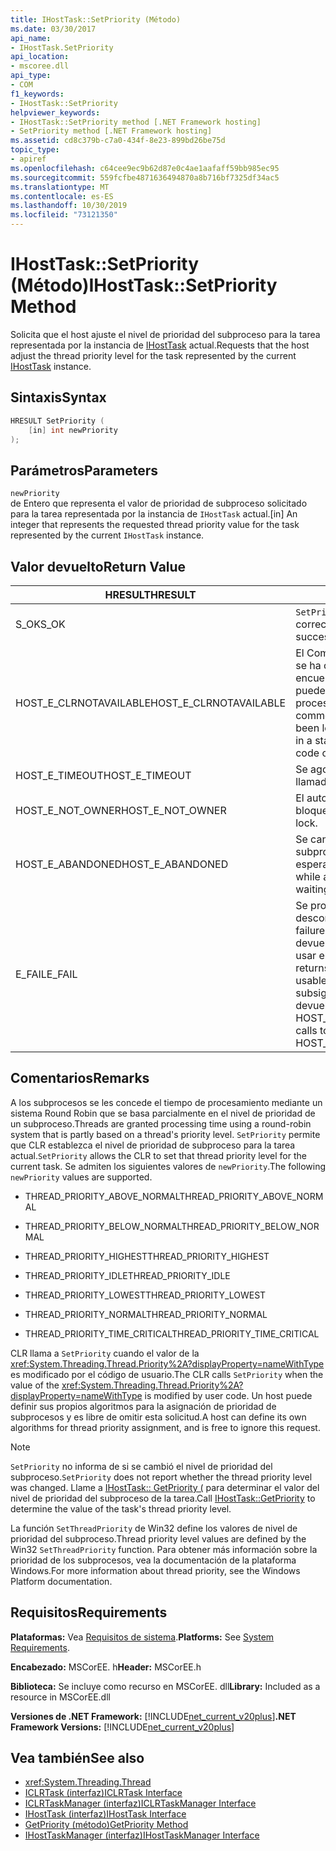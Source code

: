 ```yaml
---
title: IHostTask::SetPriority (Método)
ms.date: 03/30/2017
api_name:
- IHostTask.SetPriority
api_location:
- mscoree.dll
api_type:
- COM
f1_keywords:
- IHostTask::SetPriority
helpviewer_keywords:
- IHostTask::SetPriority method [.NET Framework hosting]
- SetPriority method [.NET Framework hosting]
ms.assetid: cd8c379b-c7a0-434f-8e23-899bd26be75d
topic_type:
- apiref
ms.openlocfilehash: c64cee9ec9b62d87e0c4ae1aafaff59bb985ec95
ms.sourcegitcommit: 559fcfbe4871636494870a8b716bf7325df34ac5
ms.translationtype: MT
ms.contentlocale: es-ES
ms.lasthandoff: 10/30/2019
ms.locfileid: "73121350"
---
```

# <a name="ihosttasksetpriority-method"></a><span data-ttu-id="68c02-102">IHostTask::SetPriority (Método)</span><span class="sxs-lookup"><span data-stu-id="68c02-102">IHostTask::SetPriority Method</span></span>
<span data-ttu-id="68c02-103">Solicita que el host ajuste el nivel de prioridad del subproceso para la tarea representada por la instancia de [IHostTask](../../../../docs/framework/unmanaged-api/hosting/ihosttask-interface.md) actual.</span><span class="sxs-lookup"><span data-stu-id="68c02-103">Requests that the host adjust the thread priority level for the task represented by the current [IHostTask](../../../../docs/framework/unmanaged-api/hosting/ihosttask-interface.md) instance.</span></span>  
  
## <a name="syntax"></a><span data-ttu-id="68c02-104">Sintaxis</span><span class="sxs-lookup"><span data-stu-id="68c02-104">Syntax</span></span>  
  
```cpp  
HRESULT SetPriority (  
    [in] int newPriority  
);  
```  
  
## <a name="parameters"></a><span data-ttu-id="68c02-105">Parámetros</span><span class="sxs-lookup"><span data-stu-id="68c02-105">Parameters</span></span>  
 `newPriority`  
 <span data-ttu-id="68c02-106">de Entero que representa el valor de prioridad de subproceso solicitado para la tarea representada por la instancia de `IHostTask` actual.</span><span class="sxs-lookup"><span data-stu-id="68c02-106">[in] An integer that represents the requested thread priority value for the task represented by the current `IHostTask` instance.</span></span>  
  
## <a name="return-value"></a><span data-ttu-id="68c02-107">Valor devuelto</span><span class="sxs-lookup"><span data-stu-id="68c02-107">Return Value</span></span>  
  
|<span data-ttu-id="68c02-108">HRESULT</span><span class="sxs-lookup"><span data-stu-id="68c02-108">HRESULT</span></span>|<span data-ttu-id="68c02-109">Descripción</span><span class="sxs-lookup"><span data-stu-id="68c02-109">Description</span></span>|  
|-------------|-----------------|  
|<span data-ttu-id="68c02-110">S_OK</span><span class="sxs-lookup"><span data-stu-id="68c02-110">S_OK</span></span>|<span data-ttu-id="68c02-111">`SetPriority` devolvió correctamente.</span><span class="sxs-lookup"><span data-stu-id="68c02-111">`SetPriority` returned successfully.</span></span>|  
|<span data-ttu-id="68c02-112">HOST_E_CLRNOTAVAILABLE</span><span class="sxs-lookup"><span data-stu-id="68c02-112">HOST_E_CLRNOTAVAILABLE</span></span>|<span data-ttu-id="68c02-113">El Common Language Runtime (CLR) no se ha cargado en un proceso o el CLR se encuentra en un estado en el que no puede ejecutar código administrado ni procesar la llamada correctamente.</span><span class="sxs-lookup"><span data-stu-id="68c02-113">The common language runtime (CLR) has not been loaded into a process, or the CLR is in a state in which it cannot run managed code or process the call successfully.</span></span>|  
|<span data-ttu-id="68c02-114">HOST_E_TIMEOUT</span><span class="sxs-lookup"><span data-stu-id="68c02-114">HOST_E_TIMEOUT</span></span>|<span data-ttu-id="68c02-115">Se agotó el tiempo de espera de la llamada.</span><span class="sxs-lookup"><span data-stu-id="68c02-115">The call timed out.</span></span>|  
|<span data-ttu-id="68c02-116">HOST_E_NOT_OWNER</span><span class="sxs-lookup"><span data-stu-id="68c02-116">HOST_E_NOT_OWNER</span></span>|<span data-ttu-id="68c02-117">El autor de la llamada no posee el bloqueo.</span><span class="sxs-lookup"><span data-stu-id="68c02-117">The caller does not own the lock.</span></span>|  
|<span data-ttu-id="68c02-118">HOST_E_ABANDONED</span><span class="sxs-lookup"><span data-stu-id="68c02-118">HOST_E_ABANDONED</span></span>|<span data-ttu-id="68c02-119">Se canceló un evento mientras un subproceso o fibra bloqueados estaba esperando en él.</span><span class="sxs-lookup"><span data-stu-id="68c02-119">An event was canceled while a blocked thread or fiber was waiting on it.</span></span>|  
|<span data-ttu-id="68c02-120">E_FAIL</span><span class="sxs-lookup"><span data-stu-id="68c02-120">E_FAIL</span></span>|<span data-ttu-id="68c02-121">Se produjo un error grave desconocido.</span><span class="sxs-lookup"><span data-stu-id="68c02-121">An unknown catastrophic failure occurred.</span></span> <span data-ttu-id="68c02-122">Cuando un método devuelve E_FAIL, el CLR ya no se puede usar en el proceso.</span><span class="sxs-lookup"><span data-stu-id="68c02-122">When a method returns E_FAIL, the CLR is no longer usable within the process.</span></span> <span data-ttu-id="68c02-123">Las llamadas subsiguientes a métodos de hospedaje devuelven HOST_E_CLRNOTAVAILABLE.</span><span class="sxs-lookup"><span data-stu-id="68c02-123">Subsequent calls to hosting methods return HOST_E_CLRNOTAVAILABLE.</span></span>|  
  
## <a name="remarks"></a><span data-ttu-id="68c02-124">Comentarios</span><span class="sxs-lookup"><span data-stu-id="68c02-124">Remarks</span></span>  
 <span data-ttu-id="68c02-125">A los subprocesos se les concede el tiempo de procesamiento mediante un sistema Round Robin que se basa parcialmente en el nivel de prioridad de un subproceso.</span><span class="sxs-lookup"><span data-stu-id="68c02-125">Threads are granted processing time using a round-robin system that is partly based on a thread's priority level.</span></span> <span data-ttu-id="68c02-126">`SetPriority` permite que CLR establezca el nivel de prioridad de subproceso para la tarea actual.</span><span class="sxs-lookup"><span data-stu-id="68c02-126">`SetPriority` allows the CLR to set that thread priority level for the current task.</span></span> <span data-ttu-id="68c02-127">Se admiten los siguientes valores de `newPriority`.</span><span class="sxs-lookup"><span data-stu-id="68c02-127">The following `newPriority` values are supported.</span></span>  
  
- <span data-ttu-id="68c02-128">THREAD_PRIORITY_ABOVE_NORMAL</span><span class="sxs-lookup"><span data-stu-id="68c02-128">THREAD_PRIORITY_ABOVE_NORMAL</span></span>  
  
- <span data-ttu-id="68c02-129">THREAD_PRIORITY_BELOW_NORMAL</span><span class="sxs-lookup"><span data-stu-id="68c02-129">THREAD_PRIORITY_BELOW_NORMAL</span></span>  
  
- <span data-ttu-id="68c02-130">THREAD_PRIORITY_HIGHEST</span><span class="sxs-lookup"><span data-stu-id="68c02-130">THREAD_PRIORITY_HIGHEST</span></span>  
  
- <span data-ttu-id="68c02-131">THREAD_PRIORITY_IDLE</span><span class="sxs-lookup"><span data-stu-id="68c02-131">THREAD_PRIORITY_IDLE</span></span>  
  
- <span data-ttu-id="68c02-132">THREAD_PRIORITY_LOWEST</span><span class="sxs-lookup"><span data-stu-id="68c02-132">THREAD_PRIORITY_LOWEST</span></span>  
  
- <span data-ttu-id="68c02-133">THREAD_PRIORITY_NORMAL</span><span class="sxs-lookup"><span data-stu-id="68c02-133">THREAD_PRIORITY_NORMAL</span></span>  
  
- <span data-ttu-id="68c02-134">THREAD_PRIORITY_TIME_CRITICAL</span><span class="sxs-lookup"><span data-stu-id="68c02-134">THREAD_PRIORITY_TIME_CRITICAL</span></span>  
  
 <span data-ttu-id="68c02-135">CLR llama a `SetPriority` cuando el valor de la <xref:System.Threading.Thread.Priority%2A?displayProperty=nameWithType> es modificado por el código de usuario.</span><span class="sxs-lookup"><span data-stu-id="68c02-135">The CLR calls `SetPriority` when the value of the <xref:System.Threading.Thread.Priority%2A?displayProperty=nameWithType> is modified by user code.</span></span> <span data-ttu-id="68c02-136">Un host puede definir sus propios algoritmos para la asignación de prioridad de subprocesos y es libre de omitir esta solicitud.</span><span class="sxs-lookup"><span data-stu-id="68c02-136">A host can define its own algorithms for thread priority assignment, and is free to ignore this request.</span></span>  
  
> [!NOTE]
> <span data-ttu-id="68c02-137">`SetPriority` no informa de si se cambió el nivel de prioridad del subproceso.</span><span class="sxs-lookup"><span data-stu-id="68c02-137">`SetPriority` does not report whether the thread priority level was changed.</span></span> <span data-ttu-id="68c02-138">Llame a [IHostTask:: GetPriority (](../../../../docs/framework/unmanaged-api/hosting/ihosttask-getpriority-method.md) para determinar el valor del nivel de prioridad del subproceso de la tarea.</span><span class="sxs-lookup"><span data-stu-id="68c02-138">Call [IHostTask::GetPriority](../../../../docs/framework/unmanaged-api/hosting/ihosttask-getpriority-method.md) to determine the value of the task's thread priority level.</span></span>  
  
 <span data-ttu-id="68c02-139">La función `SetThreadPriority` de Win32 define los valores de nivel de prioridad del subproceso.</span><span class="sxs-lookup"><span data-stu-id="68c02-139">Thread priority level values are defined by the Win32 `SetThreadPriority` function.</span></span> <span data-ttu-id="68c02-140">Para obtener más información sobre la prioridad de los subprocesos, vea la documentación de la plataforma Windows.</span><span class="sxs-lookup"><span data-stu-id="68c02-140">For more information about thread priority, see the Windows Platform documentation.</span></span>  
  
## <a name="requirements"></a><span data-ttu-id="68c02-141">Requisitos</span><span class="sxs-lookup"><span data-stu-id="68c02-141">Requirements</span></span>  
 <span data-ttu-id="68c02-142">**Plataformas:** Vea [Requisitos de sistema](../../../../docs/framework/get-started/system-requirements.md).</span><span class="sxs-lookup"><span data-stu-id="68c02-142">**Platforms:** See [System Requirements](../../../../docs/framework/get-started/system-requirements.md).</span></span>  
  
 <span data-ttu-id="68c02-143">**Encabezado:** MSCorEE. h</span><span class="sxs-lookup"><span data-stu-id="68c02-143">**Header:** MSCorEE.h</span></span>  
  
 <span data-ttu-id="68c02-144">**Biblioteca:** Se incluye como recurso en MSCorEE. dll</span><span class="sxs-lookup"><span data-stu-id="68c02-144">**Library:** Included as a resource in MSCorEE.dll</span></span>  
  
 <span data-ttu-id="68c02-145">**Versiones de .NET Framework:** [!INCLUDE[net_current_v20plus](../../../../includes/net-current-v20plus-md.md)]</span><span class="sxs-lookup"><span data-stu-id="68c02-145">**.NET Framework Versions:** [!INCLUDE[net_current_v20plus](../../../../includes/net-current-v20plus-md.md)]</span></span>  
  
## <a name="see-also"></a><span data-ttu-id="68c02-146">Vea también</span><span class="sxs-lookup"><span data-stu-id="68c02-146">See also</span></span>

- <xref:System.Threading.Thread>
- [<span data-ttu-id="68c02-147">ICLRTask (interfaz)</span><span class="sxs-lookup"><span data-stu-id="68c02-147">ICLRTask Interface</span></span>](../../../../docs/framework/unmanaged-api/hosting/iclrtask-interface.md)
- [<span data-ttu-id="68c02-148">ICLRTaskManager (interfaz)</span><span class="sxs-lookup"><span data-stu-id="68c02-148">ICLRTaskManager Interface</span></span>](../../../../docs/framework/unmanaged-api/hosting/iclrtaskmanager-interface.md)
- [<span data-ttu-id="68c02-149">IHostTask (interfaz)</span><span class="sxs-lookup"><span data-stu-id="68c02-149">IHostTask Interface</span></span>](../../../../docs/framework/unmanaged-api/hosting/ihosttask-interface.md)
- [<span data-ttu-id="68c02-150">GetPriority (método)</span><span class="sxs-lookup"><span data-stu-id="68c02-150">GetPriority Method</span></span>](../../../../docs/framework/unmanaged-api/hosting/ihosttask-getpriority-method.md)
- [<span data-ttu-id="68c02-151">IHostTaskManager (interfaz)</span><span class="sxs-lookup"><span data-stu-id="68c02-151">IHostTaskManager Interface</span></span>](../../../../docs/framework/unmanaged-api/hosting/ihosttaskmanager-interface.md)
